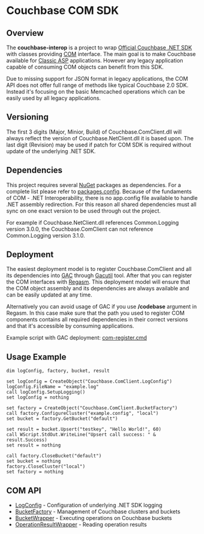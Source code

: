 Couchbase COM SDK
=================
## Overview ##
The **couchbase-interop** is a project to wrap [Official Couchbase .NET SDK](https://github.com/couchbase/couchbase-net-client) with classes providing [COM](https://msdn.microsoft.com/en-us/library/ms680573.aspx) interface. The main goal is to make Couchbase available for [Classic ASP](https://msdn.microsoft.com/en-us/library/aa286483.aspx) applications. However any legacy application capable of consuming COM objects can benefit from this SDK.

Due to missing support for JSON format in legacy applications, the COM API does not offer full range of methods like typical Couchbase 2.0 SDK. Instead it's focusing on the basic Memcached operations which can be easily used by all legacy applications.

## Versioning ##
The first 3 digits (Major, Minior, Build) of Couchbase.ComClient.dll will always reflect the version of Couchbase.NetClient.dll it is based upon. The last digit (Revision) may be used if patch for COM SDK is required without update of the underlying .NET SDK.

## Dependencies ##
This project requires several [NuGet](https://www.nuget.org/) packages as dependencies. For a complete list please refer to [packages.config](Src/Couchbase.ComClient/packages.config). Because of the fundaments of COM - .NET Interoperability, there is no app.config file available to handle .NET assembly redirection. For this reason all shared dependencies must all sync on one exact version to be used through out the project.

For example if Couchbase.NetClient.dll references Common.Logging version 3.0.0, the Couchbase.ComClient can not reference Common.Logging version 3.1.0.

## Deployment ##
The easiest deployment model is to register Couchbase.ComClient and all its dependencies into [GAC](https://msdn.microsoft.com/en-us/library/yf1d93sz.aspx) through [Gacutil](https://msdn.microsoft.com/en-us/library/ex0ss12c.aspx) tool. After that you can register the COM interfaces with [Regasm](https://msdn.microsoft.com/en-us/library/tzat5yw6.aspx). This deployment model will ensure that the COM object assembly and its dependencies are always available and can be easily updated at any time.

Alternatively you can avoid usage of GAC if you use **/codebase** argument in Regasm. In this case make sure that the path you used to register COM components contains all required dependencies in their correct versions and that it's accessible by consuming applications.

Example script with GAC deployment: [com-register.cmd](Src/scripts/com-register.cmd)

## Usage Example ##
```vbs
dim logConfig, factory, bucket, result

set logConfig = CreateObject("Couchbase.ComClient.LogConfig")
logConfig.FileName = "example.log"
call logConfig.SetupLogging()
set logConfig = nothing

set factory = CreateObject("Couchbase.ComClient.BucketFactory")
call factory.ConfigureCluster("example.config", "local")
set bucket = factory.GetBucket("default")

set result = bucket.Upsert("testkey", "Hello World!", 60)
call WScript.StdOut.WriteLine("Upsert call success: " & result.Success)
set result = nothing

call factory.CloseBucket("default")
set bucket = nothing
factory.CloseCluster("local")
set factory = nothing
```
## COM API ##
* [LogConfig](Docs/LogConfig.md) - Configuration of underlying .NET SDK logging
* [BucketFactory](Docs/BucketFactory.md) - Management of Couchbase clusters and buckets
* [BucketWrapper](Docs/BucketWrapper.md) - Executing operations on Couchbase buckets
* [OperationResultWrapper](Docs/OperationResultWrapper.md) - Reading operation results
